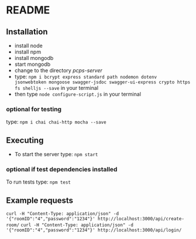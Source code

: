 # README

## Installation

* install node
* install npm
* install mongodb
* start mongodb
* change to the directory *pcps-server*
* type: ```npm i bcrypt express standard path nodemon dotenv jsonwebtoken mongoose swagger-jsdoc swagger-ui-express crypto https fs shelljs --save``` in your terminal
* then type ```node configure-script.js``` in your terminal
### optional for testing
type: ```npm i chai chai-http mocha --save```
## Executing

* To start the server type: ```npm start```
### optional if test dependencies installed
To run tests type: ```npm test```


## Example requests

```curl -H "Content-Type: application/json" -d '{"roomID":"4","password":"1234"}' http://localhost:3000/api/create-room/```
```curl -H "Content-Type: application/json" -d '{"roomID":"4","password":"1234"}' http://localhost:3000/api/login/```
